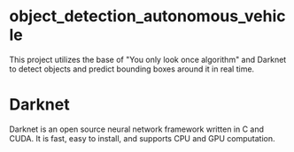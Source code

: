 # object_detection_autonomous_vehicle

This project utilizes the base of "You only look once algorithm" and Darknet to detect objects and predict bounding boxes around it in real time.


# Darknet #
Darknet is an open source neural network framework written in C and CUDA. It is fast, easy to install, and supports CPU and GPU computation.
